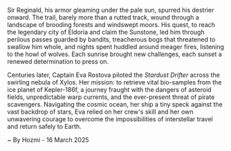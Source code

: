 
Sir Reginald, his armor gleaming under the pale sun, spurred his destrier onward.  The trail, barely more than a rutted track, wound through a landscape of brooding forests and windswept moors.  His quest, to reach the legendary city of Eldoria and claim the Sunstone, led him through perilous passes guarded by bandits, treacherous bogs that threatened to swallow him whole, and nights spent huddled around meager fires, listening to the howl of wolves. Each sunrise brought new challenges, each sunset a renewed determination to press on.

Centuries later, Captain Eva Rostova piloted the *Stardust Drifter* across the swirling nebula of Xylos.  Her mission: to retrieve vital bio-samples from the ice planet of Kepler-186f, a journey fraught with the dangers of asteroid fields, unpredictable warp currents, and the ever-present threat of pirate scavengers.  Navigating the cosmic ocean, her ship a tiny speck against the vast backdrop of stars, Eva relied on her crew's skill and her own unwavering courage to overcome the impossibilities of interstellar travel and return safely to Earth.

~ By Hozmi - 16 March 2025
